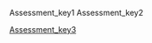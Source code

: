 Assessment_key1
Assessment_key2


[Assessment_key3]("https://docs.google.com/forms/d/e/1FAIpQLSc45QeQRI7mYPqHdCAWl6JMFXgKLwDAkmrdTcA8_Yfh2eNT1A/viewform?usp=sf_link")
